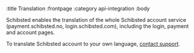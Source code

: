 :title Translation
:frontpage
:category api-integration
:body

Schibsted enables the translation of the whole Schibsted account service (payment.schibsted.no, login.schibsted.com), including the login, payment and account pages.

To translate Schibsted account to your own language, [contact support](mailto:schibstedaccount@schibsted.com).
